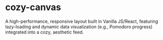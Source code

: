 # cozy-canvas
A high-performance, responsive layout built in Vanilla JS/React, featuring lazy-loading and dynamic data visualization (e.g., Pomodoro progress) integrated into a cozy, aesthetic feed.
